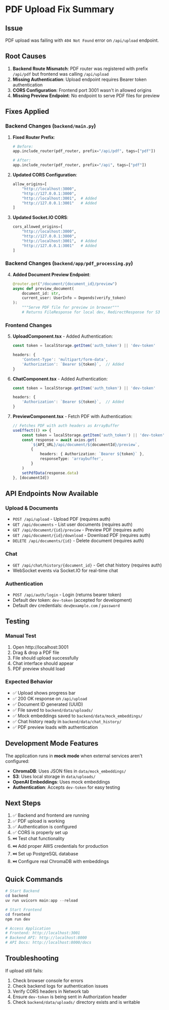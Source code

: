 # PDF Upload Fix Summary

## Issue
PDF upload was failing with `404 Not Found` error on `/api/upload` endpoint.

## Root Causes
1. **Backend Route Mismatch**: PDF router was registered with prefix `/api/pdf` but frontend was calling `/api/upload`
2. **Missing Authentication**: Upload endpoint requires Bearer token authentication
3. **CORS Configuration**: Frontend port 3001 wasn't in allowed origins
4. **Missing Preview Endpoint**: No endpoint to serve PDF files for preview

## Fixes Applied

### Backend Changes (`backend/main.py`)

1. **Fixed Router Prefix**:
   ```python
   # Before:
   app.include_router(pdf_router, prefix="/api/pdf", tags=["pdf"])
   
   # After:
   app.include_router(pdf_router, prefix="/api", tags=["pdf"])
   ```

2. **Updated CORS Configuration**:
   ```python
   allow_origins=[
       "http://localhost:3000", 
       "http://127.0.0.1:3000",
       "http://localhost:3001",  # Added
       "http://127.0.0.1:3001"   # Added
   ]
   ```

3. **Updated Socket.IO CORS**:
   ```python
   cors_allowed_origins=[
       "http://localhost:3000",
       "http://127.0.0.1:3000",
       "http://localhost:3001",  # Added
       "http://127.0.0.1:3001"   # Added
   ]
   ```

### Backend Changes (`backend/app/pdf_processing.py`)

4. **Added Document Preview Endpoint**:
   ```python
   @router.get("/document/{document_id}/preview")
   async def preview_document(
       document_id: str,
       current_user: UserInfo = Depends(verify_token)
   ):
       """Serve PDF file for preview in browser"""
       # Returns FileResponse for local dev, RedirectResponse for S3
   ```

### Frontend Changes

5. **UploadComponent.tsx** - Added Authentication:
   ```typescript
   const token = localStorage.getItem('auth_token') || 'dev-token'
   
   headers: {
       'Content-Type': 'multipart/form-data',
       'Authorization': `Bearer ${token}`,  // Added
   }
   ```

6. **ChatComponent.tsx** - Added Authentication:
   ```typescript
   const token = localStorage.getItem('auth_token') || 'dev-token'
   
   headers: {
       'Authorization': `Bearer ${token}`,  // Added
   }
   ```

7. **PreviewComponent.tsx** - Fetch PDF with Authentication:
   ```typescript
   // Fetches PDF with auth headers as ArrayBuffer
   useEffect(() => {
       const token = localStorage.getItem('auth_token') || 'dev-token'
       const response = await axios.get(
           `${API_URL}/api/document/${documentId}/preview`,
           {
               headers: { Authorization: `Bearer ${token}` },
               responseType: 'arraybuffer',
           }
       )
       setPdfData(response.data)
   }, [documentId])
   ```

## API Endpoints Now Available

### Upload & Documents
- `POST /api/upload` - Upload PDF (requires auth)
- `GET /api/documents` - List user documents (requires auth)
- `GET /api/document/{id}/preview` - Preview PDF (requires auth)
- `GET /api/document/{id}/download` - Download PDF (requires auth)
- `DELETE /api/documents/{id}` - Delete document (requires auth)

### Chat
- `GET /api/chat/history/{document_id}` - Get chat history (requires auth)
- WebSocket events via Socket.IO for real-time chat

### Authentication
- `POST /api/auth/login` - Login (returns bearer token)
- Default dev token: `dev-token` (accepted for development)
- Default dev credentials: `dev@example.com` / `password`

## Testing

### Manual Test
1. Open http://localhost:3001
2. Drag & drop a PDF file
3. File should upload successfully
4. Chat interface should appear
5. PDF preview should load

### Expected Behavior
- ✅ Upload shows progress bar
- ✅ 200 OK response on `/api/upload`
- ✅ Document ID generated (UUID)
- ✅ File saved to `backend/data/uploads/`
- ✅ Mock embeddings saved to `backend/data/mock_embeddings/`
- ✅ Chat history ready in `backend/data/chat_history/`
- ✅ PDF preview loads with authentication

## Development Mode Features

The application runs in **mock mode** when external services aren't configured:

- **ChromaDB**: Uses JSON files in `data/mock_embeddings/`
- **S3**: Uses local storage in `data/uploads/`
- **OpenAI Embeddings**: Uses mock embeddings
- **Authentication**: Accepts `dev-token` for easy testing

## Next Steps

1. ✅ Backend and frontend are running
2. ✅ PDF upload is working
3. ✅ Authentication is configured
4. ✅ CORS is properly set up
5. ⏭️ Test chat functionality
6. ⏭️ Add proper AWS credentials for production
7. ⏭️ Set up PostgreSQL database
8. ⏭️ Configure real ChromaDB with embeddings

## Quick Commands

```powershell
# Start Backend
cd backend
uv run uvicorn main:app --reload

# Start Frontend
cd frontend
npm run dev

# Access Application
# Frontend: http://localhost:3001
# Backend API: http://localhost:8000
# API Docs: http://localhost:8000/docs
```

## Troubleshooting

If upload still fails:
1. Check browser console for errors
2. Check backend logs for authentication issues
3. Verify CORS headers in Network tab
4. Ensure `dev-token` is being sent in Authorization header
5. Check `backend/data/uploads/` directory exists and is writable
